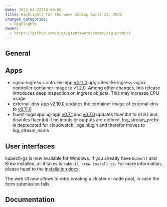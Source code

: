 ```yaml
---
date: 2022-04-22T10:00:00
title: Highlights for the week ending April 22, 2022
changes_categories:
  - Highlights
owner:
  - https://github.com/orgs/giantswarm/teams/sig-product
---
```


## General


## Apps
- nginx-ingress-controller-app [v2.11.0](https://github.com/giantswarm/nginx-ingress-controller-app/blob/master/CHANGELOG.md#2110---2022-04-22) upgrades the ingress-nginx controller container image to [v1.2.0](https://github.com/kubernetes/ingress-nginx/blob/main/Changelog.md#120). Among other changes, this release introduces deep inspection on Ingress objects. This may increase CPU usage.
- external-dns-app [v2.10.0](https://github.com/giantswarm/external-dns-app/blob/master/CHANGELOG.md#2100---2022-04-20) updates the container image of external-dns to [v0.11.0](https://github.com/kubernetes-sigs/external-dns/releases/tag/v0.11.0)
- fluent-logshipping-app [v0.7.1](https://github.com/giantswarm/fluent-logshipping-app/blob/master/CHANGELOG.md#071---2022-04-20) and [v0.7.0](https://github.com/giantswarm/fluent-logshipping-app/blob/master/CHANGELOG.md#070---2022-04-19) updates fluentbit to v1.9.1 and disables fluentbit if no inputs or outputs are defined. log_stream_prefix is deprecated for cloudwatch_logs plugin and therefor moves to log_stream_name

## User interfaces

kubectl-gs is now available for Windows. If you already have `kubectl` and Krew installed, all it takes is `kubectl krew install gs`. For more information, please head to the [installation docs](https://docs.giantswarm.io/ui-api/kubectl-gs/installation/).

The web UI now allows to retry creating a cluster or node pool, in case the form submission fails.

## Documentation

